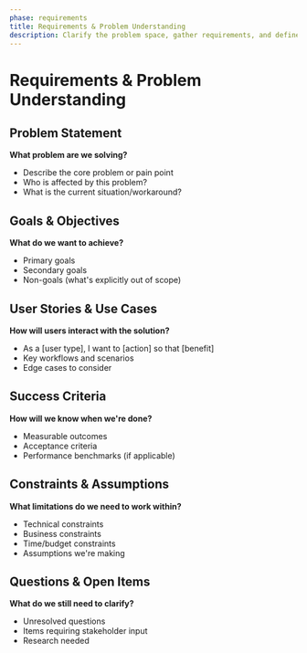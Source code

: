 ```yaml
---
phase: requirements
title: Requirements & Problem Understanding
description: Clarify the problem space, gather requirements, and define success criteria
---
```


# Requirements & Problem Understanding

## Problem Statement
**What problem are we solving?**

- Describe the core problem or pain point
- Who is affected by this problem?
- What is the current situation/workaround?

## Goals & Objectives
**What do we want to achieve?**

- Primary goals
- Secondary goals
- Non-goals (what's explicitly out of scope)

## User Stories & Use Cases
**How will users interact with the solution?**

- As a [user type], I want to [action] so that [benefit]
- Key workflows and scenarios
- Edge cases to consider

## Success Criteria
**How will we know when we're done?**

- Measurable outcomes
- Acceptance criteria
- Performance benchmarks (if applicable)

## Constraints & Assumptions
**What limitations do we need to work within?**

- Technical constraints
- Business constraints
- Time/budget constraints
- Assumptions we're making

## Questions & Open Items
**What do we still need to clarify?**

- Unresolved questions
- Items requiring stakeholder input
- Research needed

